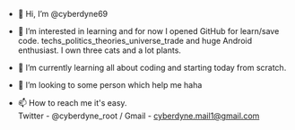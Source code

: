 - 👋 Hi, I’m @cyberdyne69 

- 👀 I’m interested in learning and for now I opened GitHub for learn/save code.
         techs_politics_theories_universe_trade and huge Android enthusiast.
         I own three cats and a lot plants. 

- 🌱 I’m currently learning all about coding and starting today from scratch. 

- 💞️ I’m looking to some person which help me haha

- 📫 How to reach me it's easy.    
Twitter - @cyberdyne_root  /  Gmail - cyberdyne.mail1@gmail.com 



